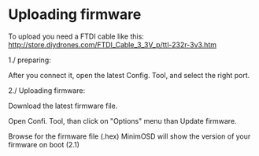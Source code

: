 # Uploading firmware #

To upload you need a FTDI cable like this: http://store.diydrones.com/FTDI_Cable_3_3V_p/ttl-232r-3v3.htm

1./  preparing:

After you connect it, open the latest Config. Tool, and select the right port.



2./  Uploading firmware:

Download the latest firmware file.

Open Confi. Tool, than click on "Options" menu than Update firmware.


Browse for the firmware file (.hex)
MinimOSD will show the version of your firmware on boot (2.1)